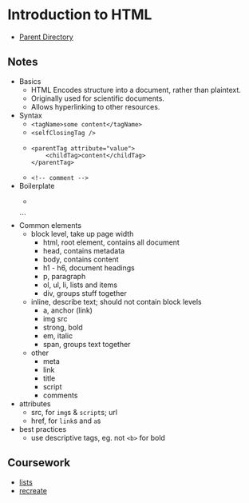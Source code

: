 # Introduction to HTML
- [Parent Directory](../)

## Notes
- Basics
    - HTML Encodes structure into a document, rather than plaintext.
    - Originally used for scientific documents.
    - Allows hyperlinking to other resources.
- Syntax
    - `<tagName>some content</tagName>`
    - `<selfClosingTag />` 
    - ```
      <parentTag attribute="value">
          <childTag>content</childTag>
      </parentTag>
      ```
    - `<!-- comment -->`
- Boilerplate
    - ```html
    <!DOCTYPE html>
    <html>
    <head>
      <!-- Metadata here -->
      <meta name="" content="" />
      <link href="" rel="" type="" />
      <title>page title</title>
    </head>
    <body>
        <!-- Content here -->
    </body>
    </html>
    ```
- Common elements
    - block level, take up page width
        - html, root element, contains all document
        - head, contains metadata
        - body, contains content
        - h1 - h6, document headings
        - p, paragraph
        - ol, ul, li, lists and items
        - div, groups stuff together
    - inline, describe text; should not contain block levels
        - a, anchor (link)
        - img src
        - strong, bold
        - em, italic
        - span, groups text together
    - other
        - meta
        - link
        - title
        - script
        - comments
- attributes
    - src, for `img`s & `script`s; url
    - href, for `link`s and `a`s
- best practices
    - use descriptive tags, eg. not `<b>` for bold
    

## Coursework
- [lists](./lists.html)
- [recreate](./recreate.html)
